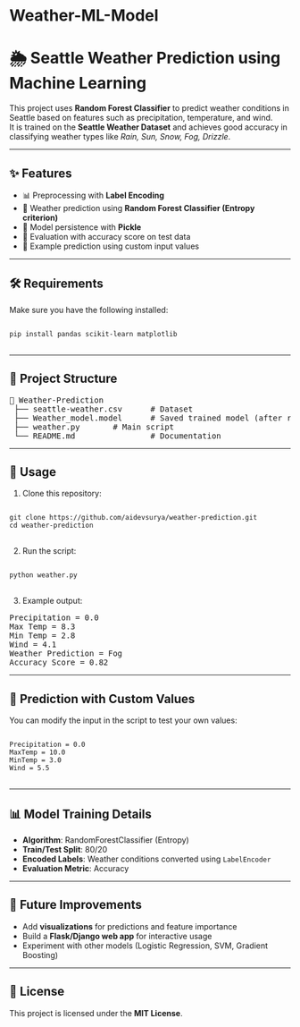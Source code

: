 # Weather-ML-Model

<h1>🌦️ Seattle Weather Prediction using Machine Learning</h1>

<p>
This project uses <b>Random Forest Classifier</b> to predict weather conditions in Seattle based on features such as precipitation, temperature, and wind.<br>
It is trained on the <b>Seattle Weather Dataset</b> and achieves good accuracy in classifying weather types like <i>Rain, Sun, Snow, Fog, Drizzle</i>.
</p>

<hr>

<h2>✨ Features</h2>
<ul>
  <li>📊 Preprocessing with <b>Label Encoding</b></li>
  <li>🌲 Weather prediction using <b>Random Forest Classifier (Entropy criterion)</b></li>
  <li>💾 Model persistence with <b>Pickle</b></li>
  <li>🎯 Evaluation with accuracy score on test data</li>
  <li>🔮 Example prediction using custom input values</li>
</ul>

<hr>

<h2>🛠️ Requirements</h2>
<p>Make sure you have the following installed:</p>

<pre>
<code class="language-bash">
pip install pandas scikit-learn matplotlib
</code>
</pre>

<hr>

<h2>📂 Project Structure</h2>

<pre>
📁 Weather-Prediction
 ├── seattle-weather.csv      # Dataset
 ├── Weather_model.model      # Saved trained model (after running)
 ├── weather.py       # Main script
 └── README.md                # Documentation
</pre>

<hr>

<h2>🚀 Usage</h2>

<ol>
  <li>Clone this repository:</li>
</ol>

<pre>
<code class="language-bash">
git clone https://github.com/aidevsurya/weather-prediction.git
cd weather-prediction
</code>
</pre>

<ol start="2">
  <li>Run the script:</li>
</ol>

<pre>
<code class="language-bash">
python weather.py
</code>
</pre>

<ol start="3">
  <li>Example output:</li>
</ol>

<pre>
Precipitation = 0.0
Max Temp = 8.3
Min Temp = 2.8
Wind = 4.1
Weather Prediction = Fog
Accuracy Score = 0.82
</pre>

<hr>

<h2>🔮 Prediction with Custom Values</h2>

<p>You can modify the input in the script to test your own values:</p>

<pre>
<code class="language-python">
Precipitation = 0.0
MaxTemp = 10.0
MinTemp = 3.0
Wind = 5.5
</code>
</pre>

<hr>

<h2>📊 Model Training Details</h2>
<ul>
  <li><b>Algorithm</b>: RandomForestClassifier (Entropy)</li>
  <li><b>Train/Test Split</b>: 80/20</li>
  <li><b>Encoded Labels</b>: Weather conditions converted using <code>LabelEncoder</code></li>
  <li><b>Evaluation Metric</b>: Accuracy</li>
</ul>

<hr>

<h2>📌 Future Improvements</h2>
<ul>
  <li>Add <b>visualizations</b> for predictions and feature importance</li>
  <li>Build a <b>Flask/Django web app</b> for interactive usage</li>
  <li>Experiment with other models (Logistic Regression, SVM, Gradient Boosting)</li>
</ul>

<hr>

<h2>📜 License</h2>
<p>This project is licensed under the <b>MIT License</b>.</p>
